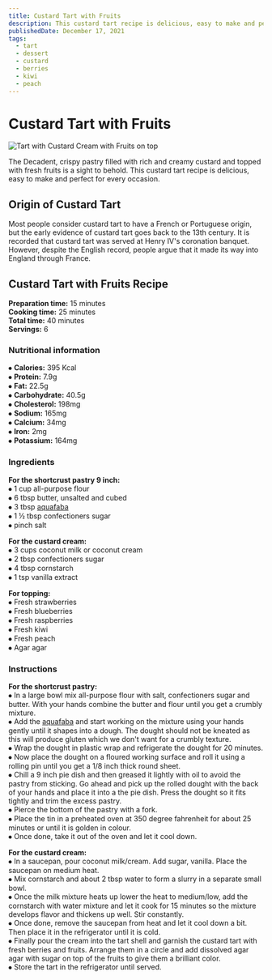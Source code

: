 ```yaml
---
title: Custard Tart with Fruits
description: This custard tart recipe is delicious, easy to make and perfect for every occasion.
publishedDate: December 17, 2021
tags:
  - tart
  - dessert
  - custard
  - berries
  - kiwi
  - peach
---
```


# Custard Tart with Fruits

![Tart with Custard Cream with Fruits on top](/custardberries.jpg "image")

The Decadent, crispy pastry filled with rich and creamy custard and topped with fresh fruits is a sight to behold. This custard tart recipe is delicious, easy to make and perfect for every occasion.

## Origin of Custard Tart

Most people consider custard tart to have a French or Portuguese origin, but the early evidence of custard tart goes back to the 13th century. It is recorded that custard tart was served at Henry IV&#39;s coronation banquet. However, despite the English record, people argue that it made its way into England through France.

## Custard Tart with Fruits Recipe

**Preparation time:** 15 minutes  
**Cooking time:** 25 minutes  
**Total time:** 40 minutes  
**Servings:** 6

### Nutritional information

⦁ **Calories:** 395 Kcal  
⦁ **Protein:** 7.9g  
⦁ **Fat:** 22.5g  
⦁ **Carbohydrate:** 40.5g  
⦁ **Cholesterol:** 198mg  
⦁ **Sodium:** 165mg  
⦁ **Calcium:** 34mg  
⦁ **Iron:** 2mg  
⦁ **Potassium:** 164mg

### Ingredients

**For the shortcrust pastry 9 inch:**  
⦁ 1 cup all-purpose flour  
⦁ 6 tbsp butter, unsalted and cubed  
⦁ 3 tbsp [aquafaba](https://en.wikipedia.org/wiki/Aquafaba "Water in which chickpeas or other beans were cooked.")  
⦁ 1 ½ tbsp confectioners sugar  
⦁ pinch salt

**For the custard cream:**  
⦁ 3 cups coconut milk or coconut cream  
⦁ 2 tbsp confectioners sugar  
⦁ 4 tbsp cornstarch  
⦁ 1 tsp vanilla extract

**For topping:**  
⦁ Fresh strawberries  
⦁ Fresh blueberries  
⦁ Fresh raspberries  
⦁ Fresh kiwi  
⦁ Fresh peach  
⦁ Agar agar

### Instructions

**For the shortcrust pastry:**  
⦁ In a large bowl mix all-purpose flour with salt, confectioners sugar and butter. With your hands combine the butter and flour until you get a crumbly mixture.  
⦁ Add the [aquafaba](https://en.wikipedia.org/wiki/Aquafaba "Water in which chickpeas or other beans were cooked.") and start working on the mixture using your hands gently until it shapes into a dough. The dought should not be kneated as this will produce gluten which we don't want for a crumbly texture.  
⦁ Wrap the dought in plastic wrap and refrigerate the dought for 20 minutes.  
⦁ Now place the dought on a floured working surface and roll it using a rolling pin until you get a 1/8 inch thick round sheet.  
⦁ Chill a 9 inch pie dish and then greased it lightly with oil to avoid the pastry from sticking. Go ahead and pick up the rolled dought with the back of your hands and place it into a the pie dish. Press the dought so it fits tightly and trim the excess pastry.  
⦁ Pierce the bottom of the pastry with a fork.  
⦁ Place the tin in a preheated oven at 350 degree fahrenheit for about 25 minutes or until it is golden in colour.  
⦁ Once done, take it out of the oven and let it cool down.

**For the custard cream:**  
⦁ In a saucepan, pour coconut milk/cream. Add sugar, vanilla. Place the saucepan on medium heat.  
⦁ Mix cornstarch and about 2 tbsp water to form a slurry in a separate small bowl.  
⦁ Once the milk mixture heats up lower the heat to medium/low, add the cornstarch with water mixture and let it cook for 15 minutes so the mixture develops flavor and thickens up well. Stir constantly.  
⦁ Once done, remove the saucepan from heat and let it cool down a bit. Then place it in the refrigerator until it is cold.  
⦁ Finally pour the cream into the tart shell and garnish the custard tart with fresh berries and fruits. Arrange them in a circle and add dissolved agar agar with sugar on top of the fruits to give them a brilliant color.  
⦁ Store the tart in the refrigerator until served.
